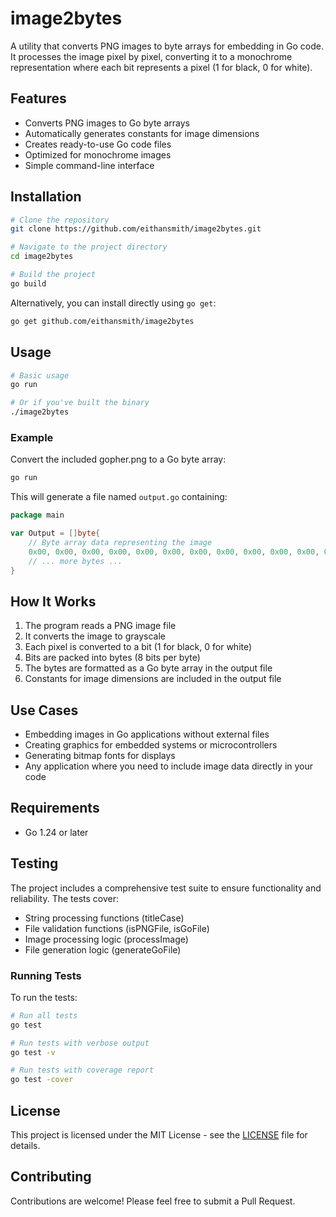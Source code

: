 # image2bytes

A utility that converts PNG images to byte arrays for embedding in Go code. It processes the image pixel by pixel, converting it to a monochrome representation where each bit represents a pixel (1 for black, 0 for white).

## Features

- Converts PNG images to Go byte arrays
- Automatically generates constants for image dimensions
- Creates ready-to-use Go code files
- Optimized for monochrome images
- Simple command-line interface

## Installation

```bash
# Clone the repository
git clone https://github.com/eithansmith/image2bytes.git

# Navigate to the project directory
cd image2bytes

# Build the project
go build
```

Alternatively, you can install directly using `go get`:

```bash
go get github.com/eithansmith/image2bytes
```

## Usage

```bash
# Basic usage
go run

# Or if you've built the binary
./image2bytes
```

### Example

Convert the included gopher.png to a Go byte array:

```bash
go run
```

This will generate a file named `output.go` containing:

```go
package main

var Output = []byte{
    // Byte array data representing the image
    0x00, 0x00, 0x00, 0x00, 0x00, 0x00, 0x00, 0x00, 0x00, 0x00, 0x00, 0x00,
    // ... more bytes ...
}
```

## How It Works

1. The program reads a PNG image file
2. It converts the image to grayscale
3. Each pixel is converted to a bit (1 for black, 0 for white)
4. Bits are packed into bytes (8 bits per byte)
5. The bytes are formatted as a Go byte array in the output file
6. Constants for image dimensions are included in the output file

## Use Cases

- Embedding images in Go applications without external files
- Creating graphics for embedded systems or microcontrollers
- Generating bitmap fonts for displays
- Any application where you need to include image data directly in your code

## Requirements

- Go 1.24 or later

## Testing

The project includes a comprehensive test suite to ensure functionality and reliability. The tests cover:

- String processing functions (titleCase)
- File validation functions (isPNGFile, isGoFile)
- Image processing logic (processImage)
- File generation logic (generateGoFile)

### Running Tests

To run the tests:

```bash
# Run all tests
go test

# Run tests with verbose output
go test -v

# Run tests with coverage report
go test -cover
```

## License

This project is licensed under the MIT License - see the [LICENSE](LICENSE) file for details.

## Contributing

Contributions are welcome! Please feel free to submit a Pull Request.
